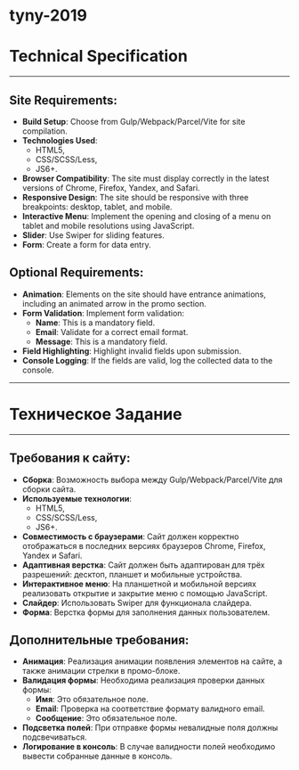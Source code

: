 # tyny-2019
# Technical Specification

---

## Site Requirements:

- **Build Setup**: Choose from Gulp/Webpack/Parcel/Vite for site compilation.
- **Technologies Used**:
  - HTML5,
  - CSS/SCSS/Less,
  - JS6+.
- **Browser Compatibility**: The site must display correctly in the latest versions of Chrome, Firefox, Yandex, and Safari.
- **Responsive Design**: The site should be responsive with three breakpoints: desktop, tablet, and mobile.
- **Interactive Menu**: Implement the opening and closing of a menu on tablet and mobile resolutions using JavaScript.
- **Slider**: Use Swiper for sliding features.
- **Form**: Create a form for data entry.

## Optional Requirements:

- **Animation**: Elements on the site should have entrance animations, including an animated arrow in the promo section.
- **Form Validation**: Implement form validation:
  - **Name**: This is a mandatory field.
  - **Email**: Validate for a correct email format.
  - **Message**: This is a mandatory field.
- **Field Highlighting**: Highlight invalid fields upon submission.
- **Console Logging**: If the fields are valid, log the collected data to the console.

---

# Техническое Задание

---

## Требования к сайту:

- **Сборка**: Возможность выбора между Gulp/Webpack/Parcel/Vite для сборки сайта.
- **Используемые технологии**:
  - HTML5,
  - CSS/SCSS/Less,
  - JS6+.
- **Совместимость с браузерами**: Сайт должен корректно отображаться в последних версиях браузеров Chrome, Firefox, Yandex и Safari.
- **Адаптивная верстка**: Сайт должен быть адаптирован для трёх разрешений: десктоп, планшет и мобильные устройства.
- **Интерактивное меню**: На планшетной и мобильной версиях реализовать открытие и закрытие меню с помощью JavaScript.
- **Слайдер**: Использовать Swiper для функционала слайдера.
- **Форма**: Верстка формы для заполнения данных пользователем.

## Дополнительные требования:

- **Анимация**: Реализация анимации появления элементов на сайте, а также анимации стрелки в промо-блоке.
- **Валидация формы**: Необходима реализация проверки данных формы:
  - **Имя**: Это обязательное поле.
  - **Email**: Проверка на соответствие формату валидного email.
  - **Сообщение**: Это обязательное поле.
- **Подсветка полей**: При отправке формы невалидные поля должны подсвечиваться.
- **Логирование в консоль**: В случае валидности полей необходимо вывести собранные данные в консоль.
